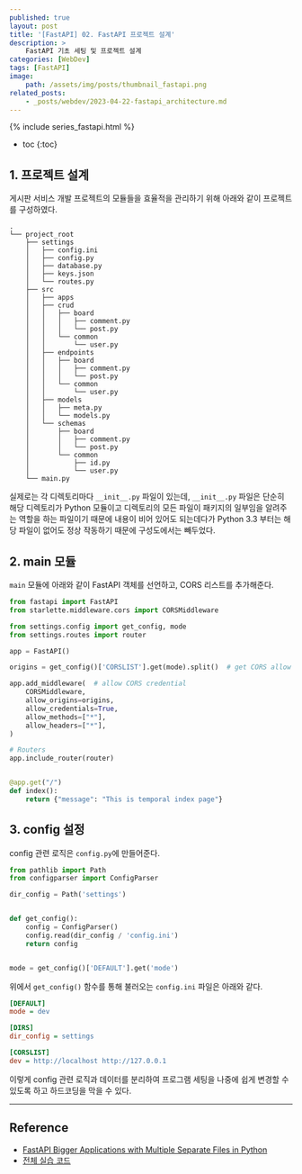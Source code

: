 ```yaml
---
published: true
layout: post
title: '[FastAPI] 02. FastAPI 프로젝트 설계'
description: >
    FastAPI 기초 세팅 및 프로젝트 설계
categories: [WebDev]
tags: [FastAPI]
image:
    path: /assets/img/posts/thumbnail_fastapi.png
related_posts:
    - _posts/webdev/2023-04-22-fastapi_architecture.md
---
```

{% include series_fastapi.html %}
* toc
{:toc}

## 1. 프로젝트 설계

게시판 서비스 개발 프로젝트의 모듈들을 효율적을 관리하기 위해 아래와 같이 프로젝트를 구성하였다.  

```
.
└── project_root
    ├── settings
    │   ├── config.ini
    │   ├── config.py
    │   ├── database.py
    │   ├── keys.json
    │   └── routes.py
    ├── src
    │   ├── apps
    │   ├── crud
    │   │   ├── board
    │   │   │   ├── comment.py
    │   │   │   └── post.py
    │   │   └── common
    │   │       └── user.py
    │   ├── endpoints
    │   │   ├── board
    │   │   │   ├── comment.py
    │   │   │   └── post.py
    │   │   └── common
    │   │       └── user.py
    │   ├── models
    │   │   ├── meta.py
    │   │   └── models.py
    │   └── schemas
    │       ├── board
    │       │   ├── comment.py
    │       │   └── post.py
    │       └── common
    │           ├── id.py
    │           └── user.py
    └── main.py
```

실제로는 각 디렉토리마다 `__init__.py` 파일이 있는데, `__init__.py` 파일은 단순히 해당 디렉토리가 Python 모듈이고 디렉토리의 모든 파일이 패키지의 일부임을 알려주는 역할을 하는 파일이기 때문에 내용이 비어 있어도 되는데다가 Python 3.3 부터는 해당 파일이 없어도 정상 작동하기 때문에 구성도에서는 빼두었다.  

## 2. main 모듈

`main` 모듈에 아래와 같이 FastAPI 객체를 선언하고, CORS 리스트를 추가해준다.  

```python
from fastapi import FastAPI
from starlette.middleware.cors import CORSMiddleware

from settings.config import get_config, mode
from settings.routes import router

app = FastAPI()

origins = get_config()['CORSLIST'].get(mode).split()  # get CORS allow list

app.add_middleware(  # allow CORS credential
    CORSMiddleware,
    allow_origins=origins,
    allow_credentials=True,
    allow_methods=["*"],
    allow_headers=["*"],
)

# Routers
app.include_router(router)


@app.get("/")
def index():
    return {"message": "This is temporal index page"}
```

## 3. config 설정

config 관련 로직은 `config.py`에 만들어준다.  

```python
from pathlib import Path
from configparser import ConfigParser

dir_config = Path('settings')


def get_config():
    config = ConfigParser()
    config.read(dir_config / 'config.ini')
    return config


mode = get_config()['DEFAULT'].get('mode')
```

위에서 `get_config()` 함수를 통해 불러오는 `config.ini` 파일은 아래와 같다.  

```ini
[DEFAULT]
mode = dev

[DIRS]
dir_config = settings

[CORSLIST]
dev = http://localhost http://127.0.0.1
```

이렇게 config 관련 로직과 데이터를 분리하여 프로그램 세팅을 나중에 쉽게 변경할 수 있도록 하고 하드코딩을 막을 수 있다.  

---
## Reference
- [FastAPI Bigger Applications with Multiple Separate Files in Python](https://www.tutorialsbuddy.com/python-fastapi-bigger-applications-multiple-separate-files)
- [전체 실습 코드](https://github.com/djccnt15/study_fastapi)